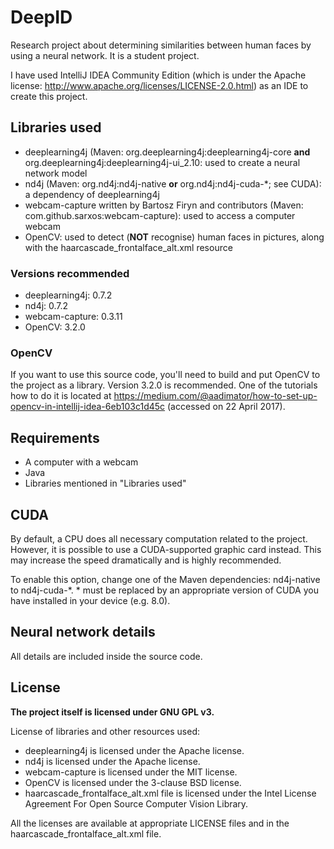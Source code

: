 # DeepID
Research project about determining similarities between human faces by using a neural network. It is a student project.

I have used IntelliJ IDEA Community Edition (which is under the Apache license: http://www.apache.org/licenses/LICENSE-2.0.html) as an IDE to create this project.

## Libraries used
* deeplearning4j (Maven: org.deeplearning4j:deeplearning4j-core **and** org.deeplearning4j:deeplearning4j-ui_2.10: used to create a neural network model
* nd4j (Maven: org.nd4j:nd4j-native **or** org.nd4j:nd4j-cuda-\*; see CUDA): a dependency of deeplearning4j
* webcam-capture written by Bartosz Firyn and contributors (Maven: com.github.sarxos:webcam-capture): used to access a computer webcam
* OpenCV: used to detect (**NOT** recognise) human faces in pictures, along with the haarcascade_frontalface_alt.xml resource

### Versions recommended
* deeplearning4j: 0.7.2
* nd4j: 0.7.2
* webcam-capture: 0.3.11
* OpenCV: 3.2.0

### OpenCV
If you want to use this source code, you'll need to build and put OpenCV to the project as a library. Version 3.2.0 is recommended. One of the tutorials how to do it is located at https://medium.com/@aadimator/how-to-set-up-opencv-in-intellij-idea-6eb103c1d45c (accessed on 22 April 2017).

## Requirements
* A computer with a webcam
* Java
* Libraries mentioned in "Libraries used"

## CUDA
By default, a CPU does all necessary computation related to the project. However, it is possible to use a CUDA-supported graphic card instead. This may increase the speed dramatically and is highly recommended.

To enable this option, change one of the Maven dependencies: nd4j-native to nd4j-cuda-\*. \* must be replaced by an appropriate version of CUDA you have installed in your device (e.g. 8.0).

## Neural network details
All details are included inside the source code.

## License
**The project itself is licensed under GNU GPL v3.**

License of libraries and other resources used:
* deeplearning4j is licensed under the Apache license.
* nd4j is licensed under the Apache license.
* webcam-capture is licensed under the MIT license.
* OpenCV is licensed under the 3-clause BSD license.
* haarcascade_frontalface_alt.xml file is licensed under the Intel License Agreement For Open Source Computer Vision Library.

All the licenses are available at appropriate LICENSE files and in the haarcascade_frontalface_alt.xml file.
